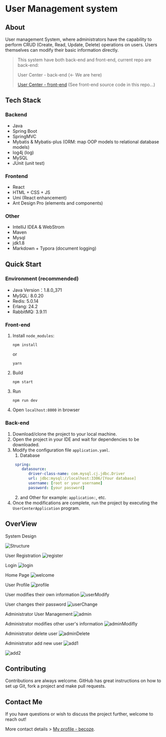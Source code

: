 # User Management system 

## About

User management System, where administrators have the capability to perform CRUD (Create, Read, Update, Delete) operations on users. Users themselves can modify their basic information directly.

> This system have both back-end and front-end, current repo are back-end:
> 
> User Center - back-end (<- We are here)
> 
> [User Center - front-end](https://github.com/becoze/usercenter-frontend) (See front-end source code in this repo...)

## Tech Stack

### Backend
- Java
- Spring Boot
- SpringMVC
- Mybatis & Mybatis-plus (ORM: map OOP models to relational database models)
- log4j (log)
- MySQL
- JUnit (unit test)

### Frontend
- React
- HTML + CSS + JS
- Umi (React enhancement)
- Ant Design Pro (elements and components) 

###  Other
- IntelliJ IDEA & WebStrom
- Maven
- Mysql
- jdk1.8
- Markdown + Typora (document logging)


## Quick Start
### Environment (recommended)
- Java Version：1.8.0_371
- MySQL: 8.0.20
- Redis: 5.0.14
- Erlang: 24.2
- RabbitMQ: 3.9.11

### Front-end
1. Install `node_modules`:
    ```
    npm install 
    ```
   or
    ```
    yarn
    ```
2. Build
    ```
    npm start
    ```
3. Run
    ```
    npm run dev
    ```
4. Open `localhost:8000` in browser

### Back-end
1. Download/clone the project to your local machine.
2. Open the project in your IDE and wait for dependencies to be downloaded.
3. Modify the configuration file `application.yaml`. 
   1. Database 
   ```yml
    spring:
       datasource:
          driver-class-name: com.mysql.cj.jdbc.Driver
          url: jdbc:mysql://localhost:3306/[Your database]
          username: [root or your username]
          password: [your password]
    ```
   2. and Other for example: `application:`, etc.
4. Once the modifications are complete, run the project by executing the `UserCenterApplication` program.

## OverView 

System Design

![Structure](https://raw.githubusercontent.com/becoze/becozePictureHosting/main/usercenter/readmeImage/stracture.png)

User Registration
![register](https://raw.githubusercontent.com/becoze/becozePictureHosting/main/usercenter/readmeImage/register.png)

Login
![login](https://raw.githubusercontent.com/becoze/becozePictureHosting/main/usercenter/readmeImage/login.png)

Home Page
![welcome](https://raw.githubusercontent.com/becoze/becozePictureHosting/main/usercenter/readmeImage/welcome.png)

User Profile
![profile](https://raw.githubusercontent.com/becoze/becozePictureHosting/main/usercenter/readmeImage/user_profile.png)

User modifies their own information
![userModify](https://raw.githubusercontent.com/becoze/becozePictureHosting/main/usercenter/readmeImage/user_profile_modifly.png)

User changes their password
![userChange](https://raw.githubusercontent.com/becoze/becozePictureHosting/main/usercenter/readmeImage/user_profile_password.png)

Administrator User Management
![admin](https://raw.githubusercontent.com/becoze/becozePictureHosting/main/usercenter/readmeImage/user_management.png)

Administrator modifies other user's information
![adminModifly](https://raw.githubusercontent.com/becoze/becozePictureHosting/main/usercenter/readmeImage/user_management_modifly.png)

Administrator delete user
![adminDelete](https://raw.githubusercontent.com/becoze/becozePictureHosting/main/usercenter/readmeImage/user_management_delete.png)

Administrator add new user
![add1](https://raw.githubusercontent.com/becoze/becozePictureHosting/main/usercenter/readmeImage/add_user_1.png)

![add2](https://raw.githubusercontent.com/becoze/becozePictureHosting/main/usercenter/readmeImage/add_user_2.png)

## Contributing
Contributions are always welcome. GitHub has great instructions on how to set up Git, fork a project and make pull requests.

## Contact Me
If you have questions or wish to discuss the project further, welcome to reach out!

More contact details > [My profile - becoze](https://github.com/becoze).
